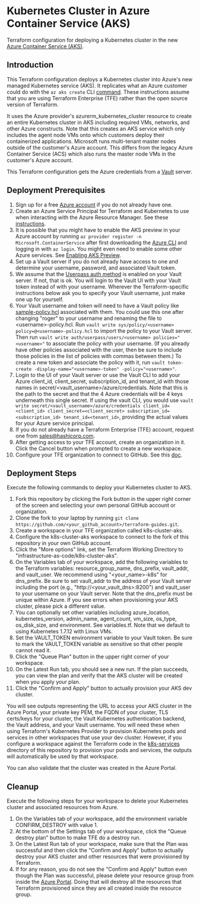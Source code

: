 # Kubernetes Cluster in Azure Container Service (AKS)
Terraform configuration for deploying a Kubernetes cluster in the new [Azure Container Service (AKS)](https://azure.microsoft.com/en-us/services/container-service/).

## Introduction
This Terraform configuration deploys a Kubernetes cluster into Azure's new managed Kubernetes service (AKS). It replicates what an Azure customer could do with the `az aks create` CLI [command](https://docs.microsoft.com/en-us/cli/azure/aks?view=azure-cli-latest#az-aks-create). These instructions assume that you are using Terraform Enterprise (TFE) rather than the open source version of Terraform.

It uses the Azure provider's azurerm_kubernetes_cluster resource to create an entire Kubernetes cluster in AKS including required VMs, networks, and other Azure constructs. Note that this creates an AKS service which only includes the agent node VMs onto which customers deploy their containerized applications. Microsoft runs multi-tenant master nodes outside of the customer's Azure account. This differs from the legacy Azure Container Service (ACS) which also runs the master node VMs in the customer's Azure account.

This Terraform configuration gets the Azure credentials from a [Vault](https://www.vaultproject.io/) server.

## Deployment Prerequisites

1. Sign up for a free [Azure account](https://azure.microsoft.com/en-us/free/) if you do not already have one.
1. Create an Azure Service Principal for Terraform and Kubernetes to use when interacting with the Azure Resource Manager. See these [instructions](https://www.terraform.io/docs/providers/azurerm/authenticating_via_service_principal.html).
1. It is possible that you might have to enable the AKS preview in your Azure account by running `az provider register -n Microsoft.ContainerService` after first downloading the [Azure CLI](https://docs.microsoft.com/en-us/cli/azure/install-azure-cli?view=azure-cli-latest) and logging in with `az login`. You might even need to enable some other Azure services. See [Enabling AKS Preview](https://docs.microsoft.com/en-us/azure/aks/kubernetes-walkthrough#enabling-aks-preview).
1. Set up a Vault server if you do not already have access to one and determine your username, password, and associated Vault token.
1. We assume that the [Userpass auth method](https://www.vaultproject.io/docs/auth/userpass.html) is enabled on your Vault server.  If not, that is ok.  You will login to the Vault UI with your Vault token instead of with your username. Wherever the Terraform-specific instructions below ask you to specify your Vault username, just make one up for yourself.
1. Your Vault username and token will need to have a Vault policy like [sample-policy.hcl](./sample-policy.hcl) associated with them. You could use this one after changing "roger" to your username and renaming the file to \<username\>-policy.hcl.  Run `vault write sys/policy/<username> policy=@<username>-policy.hcl` to import the policy to your Vault server. Then run `vault write auth/userpass/users/<username> policies="<username>"` to associate the policy with your username. (If you already have other policies associated with the user, then be sure to include those policies in the list of policies with commas between them.) To create a new token and associate the policy with it, run `vault token-create -display-name="<username>-token" -policy="<username>"`.
1. Login to the UI of your Vault server or use the Vault CLI to add your Azure client_id, client_secret, subscription_id, and tenant_id with those names in secret/<vault_username>/azure/credentials. Note that this is the path to the secret and that the 4 Azure credentials will be 4 keys underneath this single secret.  If using the vault CLI, you would use `vault write secret/<vault_username>/azure/credentials client_id=<client_id> client_secret=<client_secret> subscription_id=<subscription_id> tenant_id=<tenant_id>`, providing the actual values for your Azure service principal.
1. If you do not already have a Terraform Enterprise (TFE) account, request one from sales@hashicorp.com.
1. After getting access to your TFE account, create an organization in it. Click the Cancel button when prompted to create a new workspace.
1. Configure your TFE organization to connect to GitHub. See this [doc](https://www.terraform.io/docs/enterprise/vcs/github.html).

## Deployment Steps
Execute the following commands to deploy your Kubernetes cluster to AKS.

1. Fork this repository by clicking the Fork button in the upper right corner of the screen and selecting your own personal GitHub account or organization.
1. Clone the fork to your laptop by running `git clone https://github.com/<your_github_account>/terraform-guides.git`.
1. Create a workspace in your TFE organization called k8s-cluster-aks.
1. Configure the k8s-cluster-aks workspace to connect to the fork of this repository in your own GitHub account.
1. Click the "More options" link, set the Terraform Working Directory to "infrastructure-as-code/k8s-cluster-aks".
1. On the Variables tab of your workspace, add the following variables to the Terraform variables: resource_group_name, dns_prefix, vault_addr, and vault_user. We recommend using "<your_name>-k8s" for dns_prefix. Be sure to set vault_addr to the address of your Vault server including the port (e.g., "http://<your_vault_dns>:8200") and vault_user to your username on your Vault server. Note that the dns_prefix must be unique within Azure. If you see errors when provisioning your AKS cluster, please pick a different value.
1. You can optionally set other variables including azure_location, kubernetes_version, admin_name, agent_count, vm_size, os_type, os_disk_size, and environment.  See variables.tf. Note that we default to using Kubernetes 1.7.12 with Linux VMs.
1. Set the VAULT_TOKEN environment variable to your Vault token. Be sure to mark the VAULT_TOKEN variable as sensitive so that other people cannot read it.
1. Click the "Queue Plan" button in the upper right corner of your workspace.
1. On the Latest Run tab, you should see a new run. If the plan succeeds, you can view the plan and verify that the AKS cluster will be created when you apply your plan.
1. Click the "Confirm and Apply" button to actually provision your AKS dev cluster.

You will see outputs representing the URL to access your AKS cluster in the Azure Portal, your private key PEM, the FQDN of your cluster, TLS certs/keys for your cluster, the Vault Kubernetes authentication backend, the Vault address, and your Vault username.  You will need these when using Terraform's Kubernetes Provider to provision Kubernetes pods and services in other workspaces that use your dev cluster. However, if you configure a workspace against the Terraform code in the [k8s-services](../../self-serve-infrastructure/k8s-services) directory of this repository to provision your pods and services, the outputs will automatically be used by that workspace.

You can also validate that the cluster was created in the Azure Portal.

## Cleanup
Execute the following steps for your workspace to delete your Kubernetes cluster and associated resources from Azure.

1. On the Variables tab of your workspace, add the environment variable CONFIRM_DESTROY with value 1.
1. At the bottom of the Settings tab of your workspace, click the "Queue destroy plan" button to make TFE do a destroy run.
1. On the Latest Run tab of your workspace, make sure that the Plan was successful and then click the "Confirm and Apply" button to actually destroy your AKS cluster and other resources that were provisioned by Terraform.
1. If for any reason, you do not see the "Confirm and Apply" button even though the Plan was successful, please delete your resource group from inside the [Azure Portal](https://portal.azure.com). Doing that will destroy all the resources that Terraform provisioned since they are all created inside the resource group.
